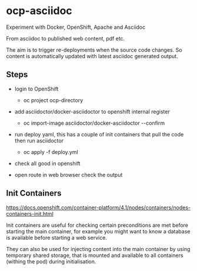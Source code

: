 # ocp-asciidoc
Experiment with Docker, OpenShift, Apache and Asciidoc 

From asciidoc to published web content, pdf etc.

The aim is to trigger re-deployments when the source code changes. So content is automatically updated with latest asciidoc generated output.

## Steps

* login to OpenShift
    * oc project ocp-directory

* add asciidoctor/docker-asciidoctor to openshift internal register
    * oc import-image asciidoctor/docker-asciidoctor --confirm

* run deploy yaml, this has a couple of init containers that pull the code then run asciidoctor
    * oc apply -f deploy.yml 

* check all good in openshift

* open route in web browser check the output


## Init Containers

https://docs.openshift.com/container-platform/4.1/nodes/containers/nodes-containers-init.html

Init containers are useful for checking certain preconditions are met before starting the main container, for example you might want to know a database is available before starting a web service. 

They can also be used for injecting content into the main container by using temporary shared storage, that is mounted and available to all containers (withing the pod) during initialisation.